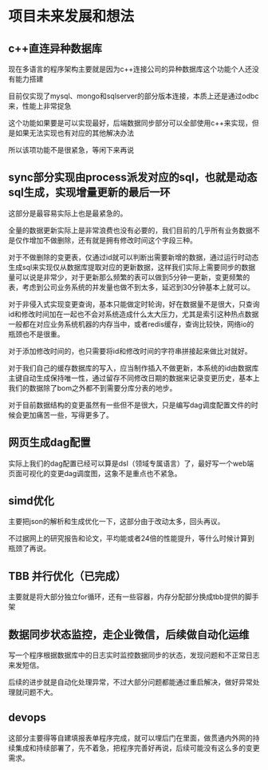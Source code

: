# 项目未来发展和想法

## c++直连异种数据库

现在多语言的程序架构主要就是因为c++连接公司的异种数据库这个功能个人还没有能力搭建

目前仅实现了mysql、mongo和sqlserver的部分版本连接，本质上还是通过odbc来，性能上非常捉急

这个功能如果要是可以实现最好，后端数据同步部分可以全部使用c++来实现，但是如果无法实现也有对应的其他解决办法

所以该项功能不是很紧急，等闲下来再说

## sync部分实现由process派发对应的sql，也就是动态sql生成，实现增量更新的最后一环

这部分是最容易实际上也是最紧急的。

全量的数据更新实际上是非常浪费也没有必要的，我们目前的几乎所有业务数据不是仅作增加不做删除，还有就是拥有修改时间这个字段三种。

对于不做删除的变更表，仅通过id就可以判断出需要新增的数据，通过运行时动态生成sql来实现仅从数据库提取对应的更新数据，这样我们实际上需要同步的数据量可以说是非常少，对于更新那么频繁的表可以做到5分钟一更新，变更频繁的表，考虑到公司业务系统的并发量也做不到太多，延迟到30分钟基本上就可以。

对于非侵入式实现变更查询，基本只能做定时轮询，好在数据量不是很大，只查询id和修改时间加在一起也不会对系统造成什么太大压力，尤其是索引这种热点数据一般都在对应业务系统机器的内存当中，或者redis缓存，查询比较快，网络io的瓶颈也不是很重。

对于添加修改时间的，也只需要将id和修改时间的字符串拼接起来做比对就好。

对于我们自己的缓存数据库的写入，应当制作插入不做更新，本系统的id由数据库主键自动生成保持唯一性，通过留存不同修改日期的数据来记录变更历史，基本上我们的数据除了bom之外都不到需要分库分表的地步。

对于目前数据结构的变更虽然有一些但不是很大，只是编写dag调度配置文件的时候会更加痛苦一些，写得更多了。

## 网页生成dag配置

实际上我们的dag配置已经可以算是dsl（领域专属语言）了，最好写一个web端页面可视化的变更dag调度图，这象不是重点也不紧急。

## simd优化

主要把json的解析和生成优化一下，这部分由于改动太多，回头再议。

不过据网上的研究报告和论文，平均能或者24倍的性能提升，等什么时候计算到瓶颈了再说。


## TBB 并行优化（已完成）

主要就是将大部分独立for循环，还有一些容器，内存分配部分换成tbb提供的脚手架

## 数据同步状态监控，走企业微信，后续做自动化运维

写一个程序根据数据库中的日志实时监控数据同步的状态，发现问题和不正常日志来发短信。

后续的进步就是自动化处理异常，不过大部分问题都能通过重启解决，做好异常处理就问题不大。

## devops

这部分主要得等自建填报表单程序完成，就可以埋后门在里面，做贯通内外网的持续集成和持续部署了，先不着急，把程序完善好再说，后续可能没有这么多的变更需求。



